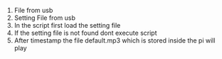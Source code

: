 1. File from usb 
2. Setting File from usb 
3. In the script first load the setting file 
4. If the setting file is not found dont execute script 
5. After timestamp the file default.mp3 which is stored inside the pi will play 
